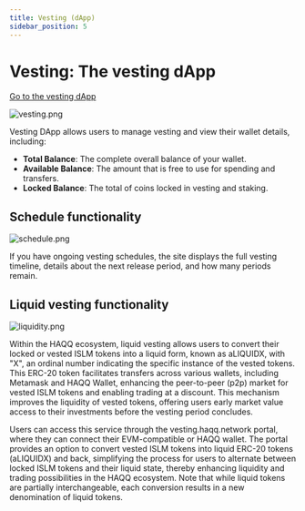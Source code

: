 ```yaml
---
title: Vesting (dApp)
sidebar_position: 5
---
```


# Vesting: The vesting dApp

[Go to the vesting dApp](https://vesting.haqq.network/)

![vesting.png](/img/vesting.png)

Vesting DApp allows users to manage vesting and view their wallet details, including:

- **Total Balance**: The complete overall balance of your wallet.
- **Available Balance**: The amount that is free to use for spending and transfers.
- **Locked Balance**: The total of coins locked in vesting and staking.

## Schedule functionality

![schedule.png](/img/schedule.png)

If you have ongoing vesting schedules, the site displays the full vesting timeline, details about the next release period, and how many periods remain.

## Liquid vesting functionality

![liquidity.png](/img/liquidity.png)

Within the HAQQ ecosystem, liquid vesting allows users to convert their locked or vested ISLM tokens into a liquid form, known as aLIQUIDX, with "X", an ordinal number indicating the specific instance of the vested tokens. This ERC-20 token facilitates transfers across various wallets, including Metamask and HAQQ Wallet, enhancing the peer-to-peer (p2p) market for vested ISLM tokens and enabling trading at a discount. This mechanism improves the liquidity of vested tokens, offering users early market value access to their investments before the vesting period concludes.

Users can access this service through the vesting.haqq.network portal, where they can connect their EVM-compatible or HAQQ wallet. The portal provides an option to convert vested ISLM tokens into liquid ERC-20 tokens (aLIQUIDX) and back, simplifying the process for users to alternate between locked ISLM tokens and their liquid state, thereby enhancing liquidity and trading possibilities in the HAQQ ecosystem.
Note that while liquid tokens are partially interchangeable, each conversion results in a new denomination of liquid tokens.
